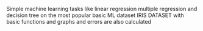 Simple machine learning tasks like linear regression multiple regression and decision tree on the most popular basic ML dataset IRIS DATASET with basic functions and graphs and errors are also calculated 
